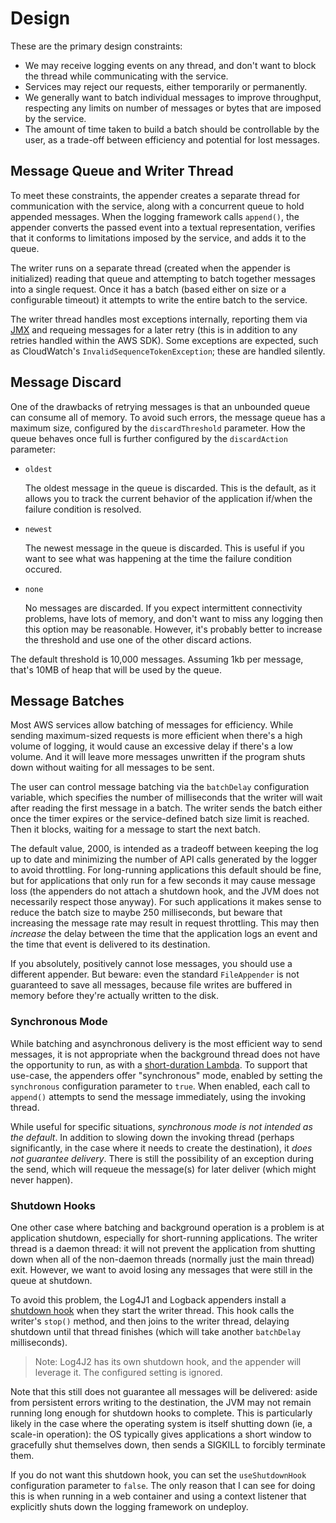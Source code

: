 # Design

These are the primary design constraints:

* We may receive logging events on any thread, and don't want to block the thread while communicating
  with the service.
* Services may reject our requests, either temporarily or permanently.
* We generally want to batch individual messages to improve throughput, respecting any limits on
  number of messages or bytes that are imposed by the service.
* The amount of time taken to build a batch should be controllable by the user, as a trade-off
  between efficiency and potential for lost messages.


## Message Queue and Writer Thread

To meet these constraints, the appender creates a separate thread for communication with the service,
along with a concurrent queue to hold appended messages. When the logging framework calls `append()`,
the appender converts the passed event into a textual representation, verifies that it conforms to
limitations imposed by the service, and adds it to the queue.

The writer runs on a separate thread (created when the appender is initialized) reading that queue
and attempting to batch together messages into a single request. Once it has a batch (based either
on size or a configurable timeout) it attempts to write the entire batch to the service.

The writer thread handles most exceptions internally, reporting them via [JMX](jmx.md) and requeing
messages for a later retry (this is in addition to any retries handled within the AWS SDK). Some
exceptions are expected, such as CloudWatch's `InvalidSequenceTokenException`; these are handled
silently.


## Message Discard

One of the drawbacks of retrying messages is that an unbounded queue can consume all of memory.
To avoid such errors, the message queue has a maximum size, configured by the `discardThreshold`
parameter. How the queue behaves once full is further configured by the `discardAction` parameter:

* `oldest`

  The oldest message in the queue is discarded. This is the default, as it allows you to
  track the current behavior of the application if/when the failure condition is resolved.

* `newest`

  The newest message in the queue is discarded. This is useful if you want to see what
  was happening at the time the failure condition occured.

* `none`

  No messages are discarded. If you expect intermittent connectivity problems, have lots of
  memory, and don't want to miss any logging then this option may be reasonable. However, it's
  probably better to increase the threshold and use one of the other discard actions.

The default threshold is 10,000 messages. Assuming 1kb per message, that's 10MB of heap that will be
used by the queue. 


## Message Batches

Most AWS services allow batching of messages for efficiency. While sending maximum-sized requests is
more efficient when there's a high volume of logging, it would cause an excessive delay if there's a
low volume. And it will leave more messages unwritten if the program shuts down without waiting for
all messages to be sent.

The user can control message batching via the `batchDelay` configuration variable, which specifies
the number of milliseconds that the writer will wait after reading the first message in a batch.
The writer sends the batch either once the timer expires or the service-defined batch size limit is
reached. Then it blocks, waiting for a message to start the next batch.

The default value, 2000, is intended as a tradeoff between keeping the log up to date and minimizing
the number of API calls generated by the logger to avoid throttling. For long-running applications
this default should be fine, but for applications that only run for a few seconds it may cause message
loss (the appenders do not attach a shutdown hook, and the JVM does not necessarily respect those anyway).
For such applications it makes sense to reduce the batch size to maybe 250 milliseconds, but beware that
increasing the message rate may result in request throttling. This may then _increase_ the delay between
the time that the application logs an event and the time that event is delivered to its destination.

If you absolutely, positively cannot lose messages, you should use a different appender. But beware:
even the standard `FileAppender` is not guaranteed to save all messages, because file writes are
buffered in memory before they're actually written to the disk.


### Synchronous Mode

While batching and asynchronous delivery is the most efficient way to send messages, it is not
appropriate when the background thread does not have the opportunity to run, as with a [short-duration
Lambda](http://blog.kdgregory.com/2019/01/multi-threaded-programming-with-aws.html). To support that
use-case, the appenders offer "synchronous" mode, enabled by setting the `synchronous` configuration
parameter to `true`. When enabled, each call to `append()` attempts to send the message immediately,
using the invoking thread.

While useful for specific situations, _synchronous mode is not intended as the default_. In addition
to slowing down the invoking thread (perhaps significantly, in the case where it needs to create the
destination), it _does not guarantee delivery_. There is still the possibility of an exception during
the send, which will requeue the message(s) for later deliver (which might never happen).


### Shutdown Hooks

One other case where batching and background operation is a problem is at application shutdown,
especially for short-running applications. The writer thread is a daemon thread: it will not
prevent the application from shutting down when all of the non-daemon threads (normally just
the main thread) exit. However, we want to avoid losing any messages that were still in the
queue at shutdown.

To avoid this problem, the Log4J1 and Logback appenders install a
[shutdown hook](https://docs.oracle.com/javase/8/docs/api/java/lang/Runtime.html#addShutdownHook)
when they start the writer thread. This hook calls the writer's `stop()` method, and then
joins to the writer thread, delaying shutdown until that thread finishes (which will take
another `batchDelay` milliseconds).

> Note: Log4J2 has its own shutdown hook, and the appender will leverage it. The configured
  setting is ignored.

Note that this still does not guarantee all messages will be delivered: aside from persistent
errors writing to the destination, the JVM may not remain running long enough for shutdown
hooks to complete. This is particularly likely in the case where the operating system is itself
shutting down (ie, a scale-in operation): the OS typically gives applications a short window
to gracefully shut themselves down, then sends a SIGKILL to forcibly terminate them.

If you do not want this shutdown hook, you can set the `useShutdownHook` configuration parameter
to `false`. The only reason that I can see for doing this is when running in a web container and
using a context listener that explicitly shuts down the logging framework on undeploy.
